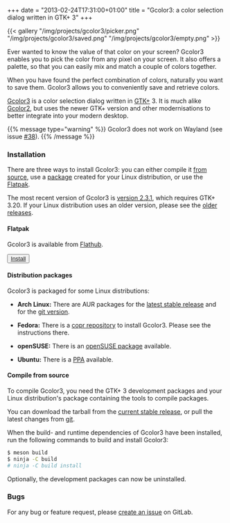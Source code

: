 +++
date = "2013-02-24T17:31:00+01:00"
title = "Gcolor3: a color selection dialog written in GTK+ 3"
+++

{{< gallery "/img/projects/gcolor3/picker.png"
            "/img/projects/gcolor3/saved.png"
            "/img/projects/gcolor3/empty.png" >}}

Ever wanted to know the value of that color on your screen? Gcolor3
enables you to pick the color from any pixel on your screen. It also
offers a palette, so that you can easily mix and match a couple of
colors together.

When you have found the perfect combination of colors, naturally you
want to save them. Gcolor3 allows you to conveniently save and
retrieve colors.

[Gcolor3](https://gitlab.gnome.org/World/gcolor3) is a color selection
dialog written in [GTK+](http://www.gtk.org/) 3. It is much alike
[Gcolor2](http://gcolor2.sourceforge.net/), but uses the newer GTK+
version and other modernisations to better integrate into your modern
desktop.

{{% message type="warning" %}} Gcolor3 does not work on Wayland (see
issue [#38](https://gitlab.gnome.org/World/gcolor3/issues/38)). {{%
/message %}}

### Installation

There are three ways to install Gcolor3: you can either compile it
[from source](#compile-from-source), use a
[package](#distribution-packages) created for your Linux distribution,
or use the [Flatpak](#flatpak).

The most recent version of Gcolor3 is [version
2.3.1](https://gitlab.gnome.org/World/gcolor3/tags/v2.3.1), which
requires GTK+ 3.20. If your Linux distribution uses an older version,
please see the [older
releases](https://gitlab.gnome.org/World/gcolor3/tags).

#### Flatpak

Gcolor3 is available from
[Flathub](https://flathub.org/apps/details/nl.hjdskes.gcolor3).

<button type="button">
  <a href="https://flathub.org/repo/appstream/nl.hjdskes.gcolor3.flatpakref">Install</a>
</button>

#### Distribution packages

Gcolor3 is packaged for some Linux distributions:

* **Arch Linux:** There are AUR packages for the [latest stable
  release](https://aur.archlinux.org/packages/gcolor3/) and for the
  [git version](https://aur.archlinux.org/packages/gcolor3-git/).

* **Fedora:** There is a [copr
  repository](https://copr.fedorainfracloud.org/coprs/fnux/gcolor3/)
  to install Gcolor3. Please see the instructions there.

* **openSUSE:** There is an [openSUSE
  package](https://build.opensuse.org/package/show/home:sogal/gcolor3)
  available.

* **Ubuntu:** There is a
  [PPA](https://launchpad.net/~evertiro/+archive/ubuntu/gcolor3)
  available.

#### Compile from source

To compile Gcolor3, you need the GTK+ 3 development packages and your
Linux distribution's package containing the tools to compile packages.

You can download the tarball from the [current stable
release](https://gitlab.gnome.org/World/gcolor3/tags/v2.3.1), or pull
the latest changes from [git](https://gitlab.gnome.org/World/gcolor3).

When the build- and runtime dependencies of Gcolor3 have been
installed, run the following commands to build and install Gcolor3:

```sh
$ meson build
$ ninja -C build
# ninja -C build install
```

Optionally, the development packages can now be uninstalled.

### Bugs
For any bug or feature request, please [create an
issue](https://gitlab.gnome.org/World/gcolor3/issues/new?issue%5Bassignee_id%5D=&issue%5Bmilestone_id%5D=)
on GitLab.

